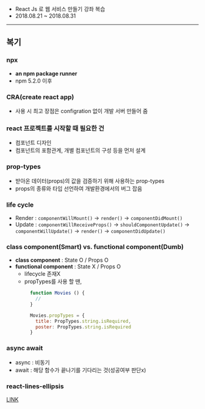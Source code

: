 - React Js 로 웹 서비스 만들기 강좌 복습
- 2018.08.21 ~ 2018.08.31

- - - -

## **복기**

### npx
- **an npm package runner**
- npm 5.2.0 이후 

### CRA(create react app)
- 사용 시 최고 장점은 configration 없이 개발 서버 만들어 줌

### react 프로젝트를 시작할 때 필요한 건
- 컴포넌트 디자인
- 컴포넌트의 포함관계, 개별 컴포넌트의 구성 등을 먼저 설계

### prop-types 
- 받아온 데이터(props)의 값을 검증하기 위해 사용하는 prop-types
- props의 종류와 타입 선언하여 개발환경에서의 버그 잡음

### life cycle 
- Render : `componentWillMount()` -> `render()` -> `componentDidMount()`
- Update : `componentWillReceiveProps()` -> `shouldComponentUpdate()` -> `componentWillUpdate()` -> `render()` -> `componentDidUpdate()`

### class component(Smart) vs. functional component(Dumb) 
- **class component** : State O / Props O
- **functional component** : State X / Props O   
  - lifecycle 존재X
  - propTypes를 사용 할 땐,
    ```js
      function Movies () {
        //
      }

      Movies.propTypes = {
        title: PropTypes.string.isRequired,
        poster: PropTypes.string.isRequired
      }  
    ```
    
### async await
- async : 비동기
- await : 해당 함수가 끝나기를 기다리는 것(성공여부 판단x)

### react-lines-ellipsis
[LINK](https://www.npmjs.com/package/react-lines-ellipsis)
